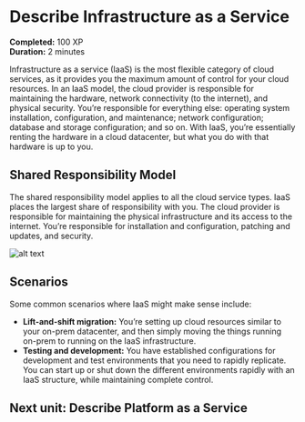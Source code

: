 # Describe Infrastructure as a Service

**Completed:** 100 XP  
**Duration:** 2 minutes

Infrastructure as a service (IaaS) is the most flexible category of cloud services, as it provides you the maximum amount of control for your cloud resources. In an IaaS model, the cloud provider is responsible for maintaining the hardware, network connectivity (to the internet), and physical security. You’re responsible for everything else: operating system installation, configuration, and maintenance; network configuration; database and storage configuration; and so on. With IaaS, you’re essentially renting the hardware in a cloud datacenter, but what you do with that hardware is up to you.

## Shared Responsibility Model

The shared responsibility model applies to all the cloud service types. IaaS places the largest share of responsibility with you. The cloud provider is responsible for maintaining the physical infrastructure and its access to the internet. You’re responsible for installation and configuration, patching and updates, and security.

![alt text](./image.png)

## Scenarios

Some common scenarios where IaaS might make sense include:

- **Lift-and-shift migration:** You’re setting up cloud resources similar to your on-prem datacenter, and then simply moving the things running on-prem to running on the IaaS infrastructure.
- **Testing and development:** You have established configurations for development and test environments that you need to rapidly replicate. You can start up or shut down the different environments rapidly with an IaaS structure, while maintaining complete control.

## Next unit: Describe Platform as a Service
